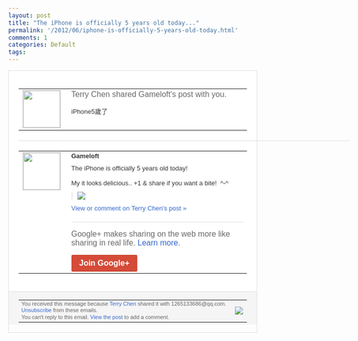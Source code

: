 ```yaml
---
layout: post
title: "The iPhone is officially 5 years old today..."
permalink: '/2012/06/iphone-is-officially-5-years-old-today.html'
comments: 1
categories: Default
tags: 
---
```

<div style="border:solid 1px #dfdfdf;color:#686868;font:13px Arial"><div style="background-color:#fff;padding:20px;"><table cellpadding="0" cellspacing="0"><tr><td style="padding-right:15px;vertical-align:top"><a href="https://plus.google.com/_/notifications/emlink?emrecipient=109554455967099403328&amp;emid=CIjYit_g9bACFScI7AodB0AAAA&amp;path=%2F108643996575278738906&amp;dt=1341052197978&amp;uob=8"><img height="75" src="https://lh3.googleusercontent.com/-KKRGTyJ5Bl0/AAAAAAAAAAI/AAAAAAAAEEY/jllxqER5dCk/s75-c-k-a/photo.jpg" style="border:solid 1px #cccccc;" width="75"/></a></td><td style="width:578px;color:#333;font:13px Arial;vertical-align:top;"><div style="color:#686868;font:16px Arial;;padding-bottom:15px">Terry Chen shared Gameloft's post with you.</div><div style="padding-bottom:10px">iPhone5歲了</div></td></tr></table><div style="margin:20px 0;border-bottom:solid 1px #dfdfdf;width:670px;"></div><table cellpadding="0" cellspacing="0"><tr><td style="padding-right:15px;vertical-align:top"><a href="https://plus.google.com/_/notifications/emlink?emrecipient=109554455967099403328&amp;emid=CIjYit_g9bACFScI7AodB0AAAA&amp;path=%2F105579962099557805816&amp;dt=1341052197978&amp;uob=8"><img height="75" src="https://lh3.googleusercontent.com/-nWm7cFkJW48/AAAAAAAAAAI/AAAAAAAAEh0/NHlQQCPIxwI/s75-c-k-a/photo.jpg" style="border:solid 1px #cccccc;" width="75"/></a></td><td style="width:578px;color:#333;font:13px Arial;vertical-align:top;"><div style="font-weight:bold;padding-bottom:10px">Gameloft</div><div style="padding-bottom:10px">The iPhone is officially 5 years old today!<br/><br/>My it looks delicious.. +1 &amp; share if you want a bite!&nbsp; ^-^</div><div style="margin-bottom:10px;padding-left:10px; border-left:2px solid #EAEAEA"><span style="margin-right:5px"><a href="https://plus.google.com/_/notifications/emlink?emrecipient=109554455967099403328&amp;emid=CIjYit_g9bACFScI7AodB0AAAA&amp;path=%2F108643996575278738906%2Fposts%2F7BBJD6Wpqsu%3Fgpinv%3DAMIXal9UQokC1MvhiqNqM4cr4sJubXeejx8iFfBFUTJWT9qnPSmjZzgVNL1CY2HF0LCal_7ftYsnM8POrHzprTAcRFQ4dut29ohbGeN2SEvsD1MePZkalfU&amp;dt=1341052197978&amp;uob=8" style="zSoyz;"><img border="0" src="https://lh3.googleusercontent.com/-3UZtRDidoqk/T-4FSTRrZaI/AAAAAAAAIIM/ILyLksm9K00/w160/birthdaycake1.jpg" style="max-height:200px;max-width:275px"/></a></span></div><a href="https://plus.google.com/_/notifications/emlink?emrecipient=109554455967099403328&amp;emid=CIjYit_g9bACFScI7AodB0AAAA&amp;path=%2F108643996575278738906%2Fposts%2F7BBJD6Wpqsu%3Fgpinv%3DAMIXal9UQokC1MvhiqNqM4cr4sJubXeejx8iFfBFUTJWT9qnPSmjZzgVNL1CY2HF0LCal_7ftYsnM8POrHzprTAcRFQ4dut29ohbGeN2SEvsD1MePZkalfU&amp;dt=1341052197978&amp;uob=8" style="color:#3366CC;text-decoration:none;">View or comment on Terry Chen's post »</a><div style="margin-top:20px;border-top:solid 1px #dfdfdf"><div style="padding:15px 0;color:#686868;font:16px Arial;">Google+ makes sharing on the web more like sharing in real life. <a href="http://www.google.com/+/learnmore/" style="color:#3366CC;text-decoration:none;">Learn more</a>.</div><a href="https://plus.google.com/_/notifications/emlink?emrecipient=109554455967099403328&amp;emid=CIjYit_g9bACFScI7AodB0AAAA&amp;path=%2F%3Fgpinv%3DAMIXal9UQokC1MvhiqNqM4cr4sJubXeejx8iFfBFUTJWT9qnPSmjZzgVNL1CY2HF0LCal_7ftYsnM8POrHzprTAcRFQ4dut29ohbGeN2SEvsD1MePZkalfU&amp;dt=1341052197978&amp;uob=8" style="display:inline-block;padding:7px 15px;background-color:#d44b38; color:#fff;font-size:16px; font-weight:bold;border-radius:2px;-webkit-border-radius:2px; -moz-border-radius:2px;border:solid 1px #c43b28; white-space:nowrap;text-decoration:none">Join Google+</a></div></td></tr></table></div><div style="border-top:solid 1px #dfdfdf;padding:0 20px; background-color:#f5f5f5"><table cellpadding="0" cellspacing="0" style="height:50px"><tbody><tr><td style="vertical-align:middle;width:100%; color:#636363;font:11px Arial; line-height:120%">You received this message because <a href="https://plus.google.com/_/notifications/emlink?emrecipient=109554455967099403328&amp;emid=CIjYit_g9bACFScI7AodB0AAAA&amp;path=%2F108643996575278738906%3Fgpinv%3DAMIXal9UQokC1MvhiqNqM4cr4sJubXeejx8iFfBFUTJWT9qnPSmjZzgVNL1CY2HF0LCal_7ftYsnM8POrHzprTAcRFQ4dut29ohbGeN2SEvsD1MePZkalfU&amp;dt=1341052197978&amp;uob=8" style="color:#3366CC;text-decoration:none;">Terry Chen</a> shared it with 1265133686@qq.com. <a href="https://plus.google.com/_/notifications/emlink?emrecipient=109554455967099403328&amp;emid=CIjYit_g9bACFScI7AodB0AAAA&amp;path=%2F_%2Fnonplus%2Femailsettings%3Fgpinv%3DAMIXal9UQokC1MvhiqNqM4cr4sJubXeejx8iFfBFUTJWT9qnPSmjZzgVNL1CY2HF0LCal_7ftYsnM8POrHzprTAcRFQ4dut29ohbGeN2SEvsD1MePZkalfU%26est%3DADH5u8UWF6wRKKyk9A1EtNZr1FgG404GZ0hQ9CetYy9w2VpvQ1yinlaCgJI-My5b_8JUucppywgtQt5JVNMmpy1G3mxW_9LO1sgWffEIqiZDBOwAkHKXKOeNoArQQ7P6r9uoUS9rfqfC&amp;dt=1341052197978&amp;uob=8" style="color:#3366CC;text-decoration:none;">Unsubscribe</a> from these emails.<br/>You can't reply to this email. <a href="https://plus.google.com/_/notifications/emlink?emrecipient=109554455967099403328&amp;emid=CIjYit_g9bACFScI7AodB0AAAA&amp;path=%2F108643996575278738906%2Fposts%2F7BBJD6Wpqsu%3Fgpinv%3DAMIXal9UQokC1MvhiqNqM4cr4sJubXeejx8iFfBFUTJWT9qnPSmjZzgVNL1CY2HF0LCal_7ftYsnM8POrHzprTAcRFQ4dut29ohbGeN2SEvsD1MePZkalfU&amp;dt=1341052197978&amp;uob=8" style="color:#3366CC;text-decoration:none;">View the post</a> to add a comment.<br/></td><td><img src="https://ssl.gstatic.com/s2/oz/images/notifications/logo/google-plus-6617a72bb36cc548861652780c9e6ff1.png"/></td></tr></tbody></table></div></div>